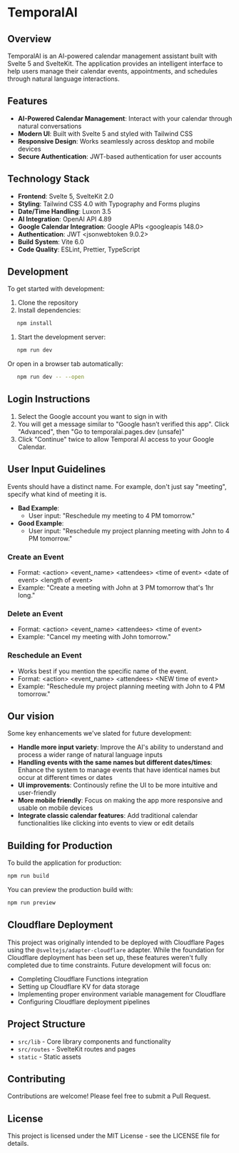 # TemporalAI

## Overview

TemporalAI is an AI-powered calendar management assistant built with Svelte 5 and SvelteKit. The application provides an intelligent interface to help users manage their calendar events, appointments, and schedules through natural language interactions.

## Features

- **AI-Powered Calendar Management**: Interact with your calendar through natural conversations
- **Modern UI**: Built with Svelte 5 and styled with Tailwind CSS
- **Responsive Design**: Works seamlessly across desktop and mobile devices
- **Secure Authentication**: JWT-based authentication for user accounts

## Technology Stack

- **Frontend**: Svelte 5, SvelteKit 2.0
- **Styling**: Tailwind CSS 4.0 with Typography and Forms plugins
- **Date/Time Handling**: Luxon 3.5
- **AI Integration**: OpenAI API 4.89
- **Google Calendar Integration**: Google APIs &lt;googleapis 148.0&gt;
- **Authentication**: JWT &lt;jsonwebtoken 9.0.2&gt;
- **Build System**: Vite 6.0
- **Code Quality**: ESLint, Prettier, TypeScript

## Development

To get started with development:

1. Clone the repository
2. Install dependencies:

```bash
   npm install
```

1. Start the development server:

```bash
   npm run dev
```

Or open in a browser tab automatically:

```bash
   npm run dev -- --open
```

## Login Instructions

1. Select the Google account you want to sign in with
2. You will get a message similar to "Google hasn’t verified this app". Click "Advanced", then "Go to temporalai.pages.dev (unsafe)"
3. Click "Continue" twice to allow Temporal AI access to your Google Calendar.

## User Input Guidelines

Events should have a distinct name. For example, don't just say "meeting", specify what kind of meeting it is.

- **Bad Example**:
  - User input: "Reschedule my meeting to 4 PM tomorrow."
- **Good Example**:
  - User input: "Reschedule my project planning meeting with John to 4 PM tomorrow."

### Create an Event

- Format: &lt;action&gt; &lt;event_name&gt; &lt;attendees&gt; &lt;time of event&gt; &lt;date of event&gt; &lt;length of event&gt;
- Example: "Create a meeting with John at 3 PM tomorrow that's 1hr long."

### Delete an Event

- Format: &lt;action&gt; &lt;event_name&gt; &lt;attendees&gt; &lt;time of event&gt;
- Example: "Cancel my meeting with John tomorrow."

### Reschedule an Event

- Works best if you mention the specific name of the event.
- Format: &lt;action&gt; &lt;event_name&gt; &lt;attendees&gt; &lt;NEW time of event&gt;
- Example: "Reschedule my project planning meeting with John to 4 PM tomorrow."

## Our vision

Some key enhancements we've slated for future development:

- **Handle more input variety**: Improve the AI's ability to understand and process a wider range of natural language inputs
- **Handling events with the same names but different dates/times**: Enhance the system to manage events that have identical names but occur at different times or dates
- **UI improvements**: Continously refine the UI to be more intuitive and user-friendly
- **More mobile friendly**: Focus on making the app more responsive and usable on mobile devices
- **Integrate classic calendar features**: Add traditional calendar functionalities like clicking into events to view or edit details

## Building for Production

To build the application for production:

```bash
npm run build
```

You can preview the production build with:

```bash
npm run preview
```

## Cloudflare Deployment

This project was originally intended to be deployed with Cloudflare Pages using the `@sveltejs/adapter-cloudflare` adapter. While the foundation for Cloudflare deployment has been set up, these features weren't fully completed due to time constraints. Future development will focus on:

- Completing Cloudflare Functions integration
- Setting up Cloudflare KV for data storage
- Implementing proper environment variable management for Cloudflare
- Configuring Cloudflare deployment pipelines

## Project Structure

- `src/lib` - Core library components and functionality
- `src/routes` - SvelteKit routes and pages
- `static` - Static assets

## Contributing

Contributions are welcome! Please feel free to submit a Pull Request.

## License

This project is licensed under the MIT License - see the LICENSE file for details.
